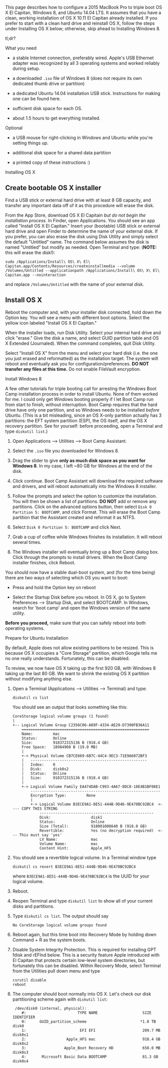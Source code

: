 

This page describes how to configure a 2015 MacBook Pro to triple boot OS X El Capitan, Windows 8, and Ubuntu 14.04 LTS. It assumes that you have a clean, working installation of OS X 10.11 El Capitan already installed. If you prefer to start with a clean hard drive and reinstall OS X, follow the steps under Installing OS X below; otherwise, skip ahead to Installing Windows 8.

tl;dr?


What you need

*   a stable Internet connection, preferably wired. Apple's USB Ethernet adapter was recognized by all 3 operating systems and worked reliably during setup.

*   a downloaded `.iso` file of Windows 8 (does not require its own dedicated thumb drive or partition)

*   a dedicated Ubuntu 14.04 installation USB stick. Instructions for making one can be found here.

*   sufficient disk space for each OS.

*   about 1.5 hours to get everything installed.

Optional

*   a USB mouse for right-clicking in Windows and Ubuntu while you're setting things up.

*   additional disk space for a shared data partition

*   a printed copy of these instructions :)

Installing OS X

## Create bootable OS X installer

Find a USB stick or external hard drive with at least 8 GB capacity, and transfer any important data off of it as this procedure will erase the disk.

From the App Store, download OS X El Capitain *but do not begin the installation process*. In Finder, open Applications. You should see an app called "Install OS X El Capitan." Insert your (bootable) USB stick or external hard drive and open Finder to determine the name of your external disk. If you prefer, you can also erase the disk using Disk Utility and simply select the default "Untitled" name. The command below assumes the disk is named "Untitled" but modify as needed. Open Terminal and type: (**NOTE:** this will erase the disk!):

    sudo /Applications/Install\ OS\ X\ El\ Capitan.app/Contents/Resources/createinstallmedia --volume /Volumes/Untitled --applicationpath /Applications/Install\ OS\ X\ El\ Capitan.app --nointeraction

and replace `/Volumes/Untitled` with the name of your external disk.

## Install OS X

Reboot the computer and, with your installer disk connected, hold down the Option key. You will see a menu with different boot options. Select the yellow icon labeled "Install OS X El Capitan."

When the installer loads, run Disk Utility. Select your internal hard drive and click "erase." Give the disk a name, and select GUID partition table and OS X Extended (Journaled). When the command completes, quit Disk Utility.

Select "Install OS X" from the menu and select your hard disk (i.e. the one you just erased and reformatted) as the installation target. The system will reboot and eventually ask you for configuration/preferences. **DO NOT transfer any files at this time.** Do not enable FileVault encryption.

Install Windows 8

A few other tutorials for triple booting call for arresting the Windows Boot Camp installation process in order to install Ubuntu. None of them worked for me. I could only get Windows booting properly if I let Boot Camp run from start to finish, without interruption. Boot Camp requires that the hard drive have only one partition, and so Windows needs to be installed *before* Ubuntu. (This is a bit misleading, since an OS X-only partition actually has 3 partitions: the EFT system partition (ESP), the OS itself, and the OS X recovery partition. See for yourself: before proceeding, open a Terminal and type `diskutil list`.)

1.  Open Applications --> Utilities --> Boot Camp Assistant.

2.  Select the `.iso` file you downloaded for Windows 8.

3.  Drag the slider to give **only as much disk space as you want for Windows 8**. In my case, I left ~80 GB for Windows at the end of the disk.

4.  Click continue. Boot Camp Assistant will download the required software and drivers, and will reboot automatically into the Windows 8 installer.

5.  Follow the prompts and select the option to customize the installation. You will then be shown a list of partitions. **DO NOT** add or remove any partitions. Click on the advanced options button, then select `Disk 0 Partition 5: BOOTCAMP`, and click Format. This will erase the Boot Camp partition that the Assistant created and reformat it as NTFS.

6.  Select `Disk 0 Partition 5: BOOTCAMP` and click Next.

7.  Grab a cup of coffee while Windows finishes its installation. It will reboot several times.

8.  The Windows installer will eventually bring up a Boot Camp dialog box. Click through the prompts to install drivers. When the Boot Camp installer finishes, click Reboot.

You should now have a stable dual-boot system, and (for the time being) there are two ways of selecting which OS you want to boot:

*   Press and hold the Option key on reboot

*   Select the Startup Disk before you reboot. In OS X, go to System Preferences --> Startup Disk, and select BOOTCAMP. In Windows, search for 'boot camp' and open the Windows version of the same utility.

**Before you proceed,** make sure that you can safely reboot into both operating systems.

Prepare for Ubuntu Installation

By default, Apple does not allow existing partitions to be resized. This is because OS X occupies a "Core Storage" partition, which Google tells me no one really understands. Fortunately, this can be disabled.

To review, we now have OS X taking up the first 920 GB, with Windows 8 taking up the last 80 GB. We want to shrink the existing OS X partition without modifying anything else.

1.  Open a Terminal (Applications --> Utilities --> Terminal) and type:

        diskutil cs list
 
    You should see an output that looks something like this:

        CoreStorage logical volume groups (1 found)
        |
        +-- Logical Volume Group C2356C06-A89F-4334-AE29-D7390FB36A11
            =========================================================
            Name:         mac
            Status:       Online
            Size:         918372315136 B (918.4 GB)
            Free Space:   18984960 B (19.0 MB)
            |
            +-< Physical Volume CB7CE669-6B7C-44C4-9EC3-71E9A6072BF3
            |   ----------------------------------------------------
            |   Index:    0
            |   Disk:     disk0s2
            |   Status:   Online
            |   Size:     918372315136 B (918.4 GB)
            |
            +-> Logical Volume Family EA474DAB-C993-4A67-8DC8-18E4B1BF06E1
                ----------------------------------------------------------
                Encryption Type:         None
                |
                +-> Logical Volume B3ECE9A1-8E51-444B-9D46-9E470BC92BC4  <---- COPY THIS STRING
                    ---------------------------------------------------
                    Disk:                  disk1
                    Status:                Online
                    Size (Total):          918001008640 B (918.0 GB)
                    Revertible:            Yes (no decryption required)  <--- This must say 'yes'
                    LV Name:               mac
                    Volume Name:           mac
                    Content Hint:          Apple_HFS

2.  You should see a revertible logical volume. In a Terminal window type

        diskutil cs revert B3ECE9A1-8E51-444B-9D46-9E470BC92BC4

    where `B3ECE9A1-8E51-444B-9D46-9E470BC92BC4` is the UUID for your logical volume.

3.  Reboot.

4.  Reopen Terminal and type `diskutil list` to show all of your current disks and partitions.

5.  Type `diskutil cs list`. The output should say

        No CoreStorage logical volume groups found

6.  Reboot again, but this time boot into Recovery Mode by holding down Command + R as the system boots.

7.  Disable System Integrity Protection. This is required for installing GPT fdisk and rEFInd below. This is a security feature Apple introduced with El Capitan that protects certain low-level system directories, but fortunately this can be disabled. Within Recovery Mode, select Terminal from the Utilities pull down menu and type

        csrutil disable
        reboot

8. The computer should boot normally into OS X. Let's check our disk partitioning scheme again with `diskutil list`:

        /dev/disk0 (internal, physical):
           #:                       TYPE NAME                    SIZE       IDENTIFIER
           0:      GUID_partition_scheme                        *1.0 TB     disk0
           1:                        EFI EFI                     209.7 MB   disk0s1
           2:                  Apple_HFS mac                     918.4 GB   disk0s2
           3:                 Apple_Boot Recovery HD             650.0 MB   disk0s3
           4:       Microsoft Basic Data BOOTCAMP                81.3 GB    disk0s4



